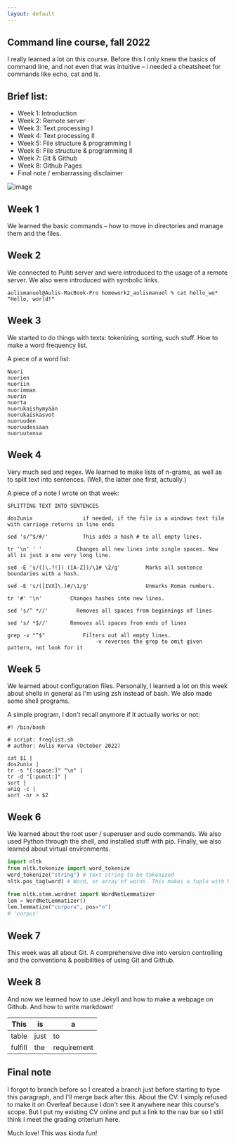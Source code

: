 ```yaml
---
layout: default
---
```


## Command line course, fall 2022

I really learned a lot on this course. Before this I only knew the basics of command line, and not even that was intuitive – i needed a cheatsheet for commands like echo, cat and ls.

## Brief list:

+ Week 1: Introduction
+ Week 2: Remote server
+ Week 3: Text processing I
+ Week 4: Text processing II
+ Week 5: File structure & programming I
+ Week 6: File structure & programming II
+ Week 7: Git & Github
+ Week 8: Github Pages
+ Final note / embarrassing disclaimer

![image](https://cdn.newsapi.com.au/image/v1/8791f511b22d3b0abb8b52c575bff083?width=650 "Here's an image!")

## Week 1

We learned the basic commands – how to move in directories and manage them and the files.

## Week 2

We connected to Puhti server and were introduced to the usage of a remote server. We also were introduced with symbolic links.
```
aulismanuel@Aulis-MacBook-Pro homework2_aulismanuel % cat hello_wo*
"Hello, world!"
```


## Week 3

We started to do things with texts: tokenizing, sorting, such stuff. How to make a word frequency list.

A piece of a word list:

```
Nuori
nuorien
nuoriin
nuorimman
nuorin
nuorta
nuorukaishymyään
nuorukaiskasvot
nuoruuden
nuoruudessaan
nuoruutensa
```

## Week 4

Very much sed and regex. We learned to make lists of n-grams, as well as to split text into sentences. (Well, the latter one first, actually.)

A piece of a note I wrote on that week:

```
SPLITTING TEXT INTO SENTENCES

dos2unix			    if needed, if the file is a windows text file with carriage returns in line ends

sed 's/^$/#/'			This adds a hash # to all empty lines.

tr '\n' ' '			  Changes all new lines into single spaces. Now all is just a one very long line.

sed -E 's/([\.?!]) ([A-Z])/\1# \2/g'	    Marks all sentence boundaries with a hash.

sed -E 's/([IVX]\.)#/\1/g'     		        Unmarks Roman numbers.

tr '#' '\n'		    Changes hashes into new lines.

sed 's/^ *//'		  Removes all spaces from beginnings of lines

sed 's/ *$//'	    Removes all spaces from ends of lines

grep -v "^$"			Filters out all empty lines.
     					    -v reverses the grep to omit given pattern, not look for it
```

## Week 5

We learned about configuration files. Personally, I learned a lot on this week about shells in general as I'm using zsh instead of bash. We also made some shell programs.

A simple program, I don't recall anymore if it actually works or not:

```shell
#! /bin/bash

# script: freqlist.sh
# author: Aulis Korva (October 2022)

cat $1 |
dos2unix |
tr -s "[:space:]" "\n" |
tr -d "[:punct:]" |
sort |
uniq -c |
sort -nr > $2
```

## Week 6

We learned about the root user / superuser and sudo commands. We also used Python through the shell, and installed stuff with pip. Finally, we also learned about virtual environments.

```python
import nltk
from nltk.tokenize import word_tokenize
word_tokenize("string") # text string to be tokenized
nltk.pos_tag(word) # Word, or array of words. This makes a tuple with POS tag attached to (each) word

from nltk.stem.wordnet import WordNetLemmatizer
lem = WordNetLemmatizer()
lem.lemmatize("corpora", pos="n")
# 'corpus'
```

## Week 7

This week was all about Git. A comprehensive dive into version controlling and the conventions & posibilities of using Git and Github.

## Week 8

And now we learned how to use Jekyll and how to make a webpage on Github. And how to write markdown!

| This          | is            | a           |
| ------------- |-------------- | ----------- |
| table         | just          | to          |
| fulfill       | the           | requirement |

## Final note

I forgot to branch before so I created a branch just before starting to type this paragraph, and I'll merge back after this. About the CV: I simply refused to make it on Overleaf because I don't see it anywhere near this course's scope. But I put my existing CV online and put a link to the nav bar so I still think I meet the grading criterium here.

Much love! This was kinda fun!
